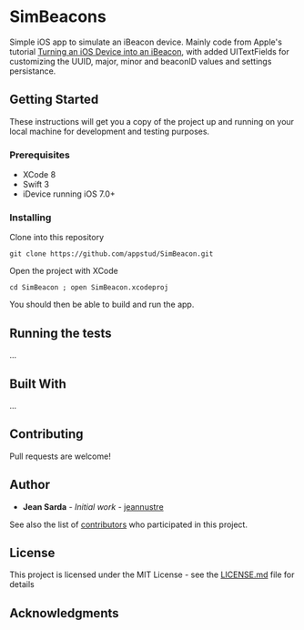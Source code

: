# SimBeacons

Simple iOS app to simulate an iBeacon device.
Mainly code from Apple's tutorial [Turning an iOS Device into an iBeacon](https://developer.apple.com/documentation/corelocation/turning_an_ios_device_into_an_ibeacon), with added UITextFields for customizing the UUID, major, minor and beaconID values and settings persistance.

## Getting Started

These instructions will get you a copy of the project up and running on your local machine for development and testing purposes.

### Prerequisites

* XCode 8
* Swift 3
* iDevice running iOS 7.0+

### Installing

Clone into this repository
```
git clone https://github.com/appstud/SimBeacon.git
```
Open the project with XCode
```
cd SimBeacon ; open SimBeacon.xcodeproj
```
You should then be able to build and run the app.


## Running the tests

...

## Built With

...

## Contributing

Pull requests are welcome!

## Author

* **Jean Sarda** - *Initial work* - [jeannustre](https://github.com/jeannustre)

See also the list of [contributors](https://github.com/appstud/SimBeacon/contributors) who participated in this project.

## License

This project is licensed under the MIT License - see the [LICENSE.md](LICENSE.md) file for details

## Acknowledgments

